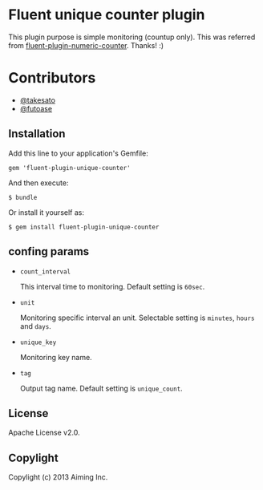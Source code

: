 # Fluent unique counter plugin

This plugin purpose is simple monitoring (countup only).
This was referred from [fluent-plugin-numeric-counter](https://github.com/tagomoris/fluent-plugin-numeric-counter). Thanks! :)

# Contributors

- [@takesato](https://github.com/takesato)
- [@futoase](https://github.com/futoase)

## Installation

Add this line to your application's Gemfile:

    gem 'fluent-plugin-unique-counter'

And then execute:

    $ bundle

Or install it yourself as:

    $ gem install fluent-plugin-unique-counter

## confing params

- ```count_interval```

  This interval time to monitoring. Default setting is ```60sec```.

- ```unit```

  Monitoring specific interval an unit. Selectable setting is ```minutes```, ```hours``` and ```days```.

- ```unique_key```

  Monitoring key name.

- ```tag```

  Output tag name. Default setting is ```unique_count```.

## License

Apache License v2.0.

## Copylight

Copylight (c) 2013 Aiming Inc.

